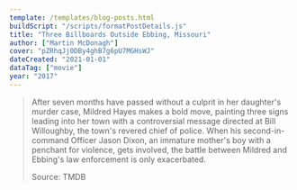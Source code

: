```yaml
---
template: /templates/blog-posts.html
buildScript: "/scripts/formatPostDetails.js"
title: "Three Billboards Outside Ebbing, Missouri"
author: ["Martin McDonagh"]
cover: "pZRhqJj0DBy4ghB7g6pU7MGHsWJ"
dateCreated: "2021-01-01"
dataTag: ["movie"]
year: "2017"
---
```


> After seven months have passed without a culprit in her daughter's murder case, Mildred Hayes makes a bold move, painting three signs leading into her town with a controversial message directed at Bill Willoughby, the town's revered chief of police. When his second-in-command Officer Jason Dixon, an immature mother's boy with a penchant for violence, gets involved, the battle between Mildred and Ebbing's law enforcement is only exacerbated.
>
> Source: TMDB
